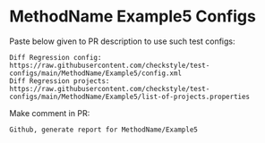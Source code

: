 # MethodName Example5 Configs
Paste below given to PR description to use such test configs:
```
Diff Regression config: https://raw.githubusercontent.com/checkstyle/test-configs/main/MethodName/Example5/config.xml
Diff Regression projects: https://raw.githubusercontent.com/checkstyle/test-configs/main/MethodName/Example5/list-of-projects.properties
```
Make comment in PR:
```
Github, generate report for MethodName/Example5
```
